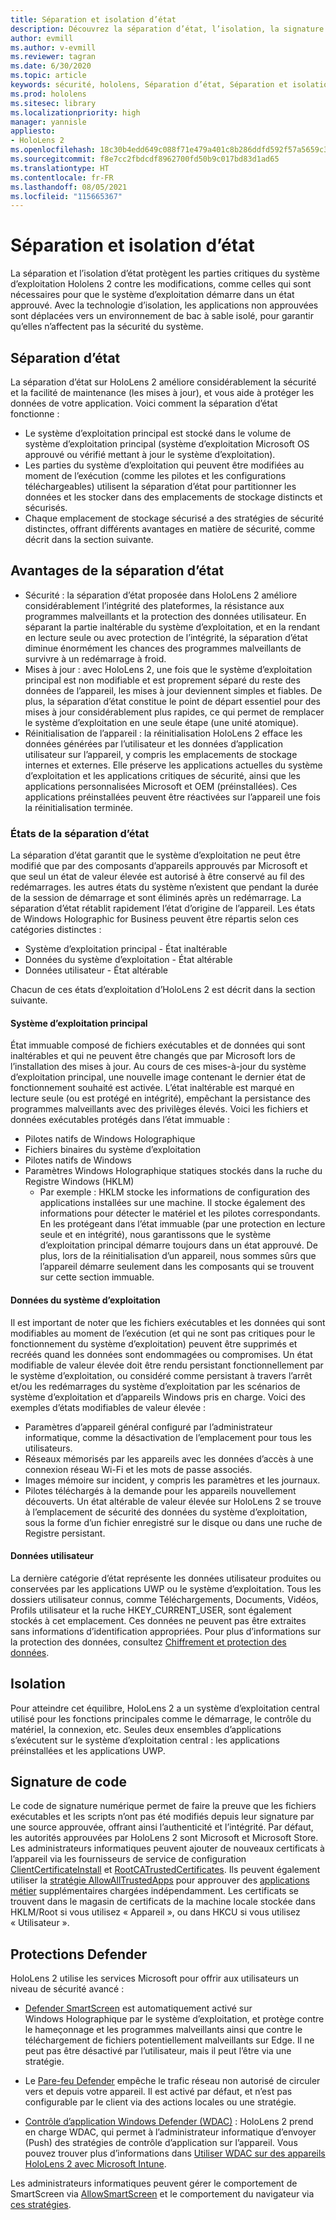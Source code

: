 ```yaml
---
title: Séparation et isolation d’état
description: Découvrez la séparation d’état, l’isolation, la signature de code et les applications Defender sur votre appareil de réalité mixte HoloLens 2.
author: evmill
ms.author: v-evmill
ms.reviewer: tagran
ms.date: 6/30/2020
ms.topic: article
keywords: sécurité, hololens, Séparation d’état, Séparation et isolation d’état, hololens 2, sécurité hololens 2, vue d’ensemble de la sécurité, architecture de sécurité, architecture, architecture hololens 2
ms.prod: hololens
ms.sitesec: library
ms.localizationpriority: high
manager: yannisle
appliesto:
- HoloLens 2
ms.openlocfilehash: 18c30b4edd649c088f71e479a401c8b286ddfd592f57a5659c3c15b3ec9c854f
ms.sourcegitcommit: f8e7cc2fbdcdf8962700fd50b9c017bd83d1ad65
ms.translationtype: HT
ms.contentlocale: fr-FR
ms.lasthandoff: 08/05/2021
ms.locfileid: "115665367"
---
```

# <a name="state-separation-and-isolation"></a>Séparation et isolation d’état

La séparation et l’isolation d’état protègent les parties critiques du système d’exploitation Hololens 2 contre les modifications, comme celles qui sont nécessaires pour que le système d’exploitation démarre dans un état approuvé. Avec la technologie d’isolation, les applications non approuvées sont déplacées vers un environnement de bac à sable isolé, pour garantir qu’elles n’affectent pas la sécurité du système.

## <a name="state-separation"></a>Séparation d’état

La séparation d’état sur HoloLens 2 améliore considérablement la sécurité et la facilité de maintenance (les mises à jour), et vous aide à protéger les données de votre application.  Voici comment la séparation d’état fonctionne :
  * Le système d’exploitation principal est stocké dans le volume de système d’exploitation principal (système d’exploitation Microsoft OS approuvé ou vérifié mettant à jour le système d’exploitation).
  * Les parties du système d’exploitation qui peuvent être modifiées au moment de l’exécution (comme les pilotes et les configurations téléchargeables) utilisent la séparation d’état pour partitionner les données et les stocker dans des emplacements de stockage distincts et sécurisés.
  * Chaque emplacement de stockage sécurisé a des stratégies de sécurité distinctes, offrant différents avantages en matière de sécurité, comme décrit dans la section suivante.

## <a name="state-separation-benefits"></a>Avantages de la séparation d’état

  * Sécurité : la séparation d’état proposée dans HoloLens 2 améliore considérablement l’intégrité des plateformes, la résistance aux programmes malveillants et la protection des données utilisateur. En séparant la partie inaltérable du système d’exploitation, et en la rendant en lecture seule ou avec protection de l’intégrité, la séparation d’état diminue énormément les chances des programmes malveillants de survivre à un redémarrage à froid. 
  * Mises à jour : avec HoloLens 2, une fois que le système d’exploitation principal est non modifiable et est proprement séparé du reste des données de l’appareil, les mises à jour deviennent simples et fiables.  De plus, la séparation d’état constitue le point de départ essentiel pour des mises à jour considérablement plus rapides, ce qui permet de remplacer le système d’exploitation en une seule étape (une unité atomique).
  * Réinitialisation de l’appareil : la réinitialisation HoloLens 2 efface les données générées par l’utilisateur et les données d’application utilisateur sur l’appareil, y compris les emplacements de stockage internes et externes. Elle préserve les applications actuelles du système d’exploitation et les applications critiques de sécurité, ainsi que les applications personnalisées Microsoft et OEM (préinstallées). Ces applications préinstallées peuvent être réactivées sur l’appareil une fois la réinitialisation terminée.

### <a name="state-separation-states"></a>États de la séparation d’état

La séparation d’état garantit que le système d’exploitation ne peut être modifié que par des composants d’appareils approuvés par Microsoft et que seul un état de valeur élevée est autorisé à être conservé au fil des redémarrages. les autres états du système n’existent que pendant la durée de la session de démarrage et sont éliminés après un redémarrage. La séparation d’état rétablit rapidement l’état d’origine de l’appareil. Les états de Windows Holographic for Business peuvent être répartis selon ces catégories distinctes :
  * Système d’exploitation principal - État inaltérable
  * Données du système d’exploitation - État altérable 
  * Données utilisateur - État altérable

Chacun de ces états d’exploitation d’HoloLens 2 est décrit dans la section suivante.

#### <a name="core-operating-system"></a>Système d’exploitation principal

État immuable composé de fichiers exécutables et de données qui sont inaltérables et qui ne peuvent être changés que par Microsoft lors de l’installation des mises à jour. Au cours de ces mises-à-jour du système d’exploitation principal, une nouvelle image contenant le dernier état de fonctionnement souhaité est activée.
L’état inaltérable est marqué en lecture seule (ou est protégé en intégrité), empêchant la persistance des programmes malveillants avec des privilèges élevés. Voici les fichiers et données exécutables protégés dans l’état immuable :
  * Pilotes natifs de Windows Holographique
  * Fichiers binaires du système d’exploitation
  * Pilotes natifs de Windows
  * Paramètres Windows Holographique statiques stockés dans la ruche du Registre Windows (HKLM)
    * Par exemple : HKLM stocke les informations de configuration des applications installées sur une machine. Il stocke également des informations pour détecter le matériel et les pilotes correspondants.
En les protégeant dans l’état immuable (par une protection en lecture seule et en intégrité), nous garantissons que le système d’exploitation principal démarre toujours dans un état approuvé. De plus, lors de la réinitialisation d’un appareil, nous sommes sûrs que l’appareil démarre seulement dans les composants qui se trouvent sur cette section immuable. 

#### <a name="operating-system-data"></a>Données du système d’exploitation 

Il est important de noter que les fichiers exécutables et les données qui sont modifiables au moment de l’exécution (et qui ne sont pas critiques pour le fonctionnement du système d’exploitation) peuvent être supprimés et recréés quand les données sont endommagées ou compromises. Un état modifiable de valeur élevée doit être rendu persistant fonctionnellement par le système d’exploitation, ou considéré comme persistant à travers l’arrêt et/ou les redémarrages du système d’exploitation par les scénarios de système d’exploitation et d’appareils Windows pris en charge. Voici des exemples d’états modifiables de valeur élevée :
  * Paramètres d’appareil général configuré par l’administrateur informatique, comme la désactivation de l’emplacement pour tous les utilisateurs.
  * Réseaux mémorisés par les appareils avec les données d’accès à une connexion réseau Wi-Fi et les mots de passe associés.
  * Images mémoire sur incident, y compris les paramètres et les journaux.
  * Pilotes téléchargés à la demande pour les appareils nouvellement découverts.
Un état altérable de valeur élevée sur HoloLens 2 se trouve à l’emplacement de sécurité des données du système d’exploitation, sous la forme d’un fichier enregistré sur le disque ou dans une ruche de Registre persistant.

#### <a name="user-data"></a>Données utilisateur

La dernière catégorie d’état représente les données utilisateur produites ou conservées par les applications UWP ou le système d’exploitation. Tous les dossiers utilisateur connus, comme Téléchargements, Documents, Vidéos, Profils utilisateur et la ruche HKEY_CURRENT_USER, sont également stockés à cet emplacement. Ces données ne peuvent pas être extraites sans informations d’identification appropriées. Pour plus d’informations sur la protection des données, consultez [Chiffrement et protection des données](security-encryption-data-protection.md).

##  <a name="isolation"></a>Isolation

Pour atteindre cet équilibre, HoloLens 2 a un système d’exploitation central utilisé pour les fonctions principales comme le démarrage, le contrôle du matériel, la connexion, etc. Seules deux ensembles d’applications s’exécutent sur le système d’exploitation central : les applications préinstallées et les applications UWP.

## <a name="code-signing"></a>Signature de code

Le code de signature numérique permet de faire la preuve que les fichiers exécutables et les scripts n’ont pas été modifiés depuis leur signature par une source approuvée, offrant ainsi l’authenticité et l’intégrité. Par défaut, les autorités approuvées par HoloLens 2 sont Microsoft et Microsoft Store. Les administrateurs informatiques peuvent ajouter de nouveaux certificats à l’appareil via les fournisseurs de service de configuration [ClientCertificateInstall](/windows/client-management/mdm/clientcertificateinstall-csp) et [RootCATrustedCertificates](/windows/client-management/mdm/rootcacertificates-csp). Ils peuvent également utiliser la [stratégie AllowAllTrustedApps](/windows/client-management/mdm/policy-csp-applicationmanagement#applicationmanagement-allowalltrustedapps) pour approuver des [applications métier](/intune/apps/lob-apps-windows) supplémentaires chargées indépendamment. Les certificats se trouvent dans le magasin de certificats de la machine locale stockée dans HKLM/Root si vous utilisez « Appareil », ou dans HKCU si vous utilisez « Utilisateur ».

## <a name="defender-protections"></a>Protections Defender
HoloLens 2 utilise les services Microsoft pour offrir aux utilisateurs un niveau de sécurité avancé :

* [Defender SmartScreen](/windows/security/threat-protection/microsoft-defender-smartscreen/microsoft-defender-smartscreen-overview) est automatiquement activé sur Windows Holographique par le système d’exploitation, et protège contre le hameçonnage et les programmes malveillants ainsi que contre le téléchargement de fichiers potentiellement malveillants sur Edge. Il ne peut pas être désactivé par l’utilisateur, mais il peut l’être via une stratégie.

* Le [Pare-feu Defender](/windows/security/threat-protection/windows-firewall/windows-firewall-with-advanced-security) empêche le trafic réseau non autorisé de circuler vers et depuis votre appareil. Il est activé par défaut, et n’est pas configurable par le client via des actions locales ou une stratégie. 

* [Contrôle d’application Windows Defender (WDAC)](/windows/security/threat-protection/windows-defender-application-control/wdac-and-applocker-overview) : HoloLens 2 prend en charge WDAC, qui permet à l’administrateur informatique d’envoyer (Push) des stratégies de contrôle d’application sur l’appareil. Vous pouvez trouver plus d’informations dans [Utiliser WDAC sur des appareils HoloLens 2 avec Microsoft Intune](/mem/intune/configuration/custom-profile-hololens). 

Les administrateurs informatiques peuvent gérer le comportement de SmartScreen via [AllowSmartScreen](/windows/client-management/mdm/policy-csp-browser#browser-allowsmartscreen) et le comportement du navigateur via [ces stratégies](/windows/client-management/mdm/policy-csps-supported-by-hololens2). 

